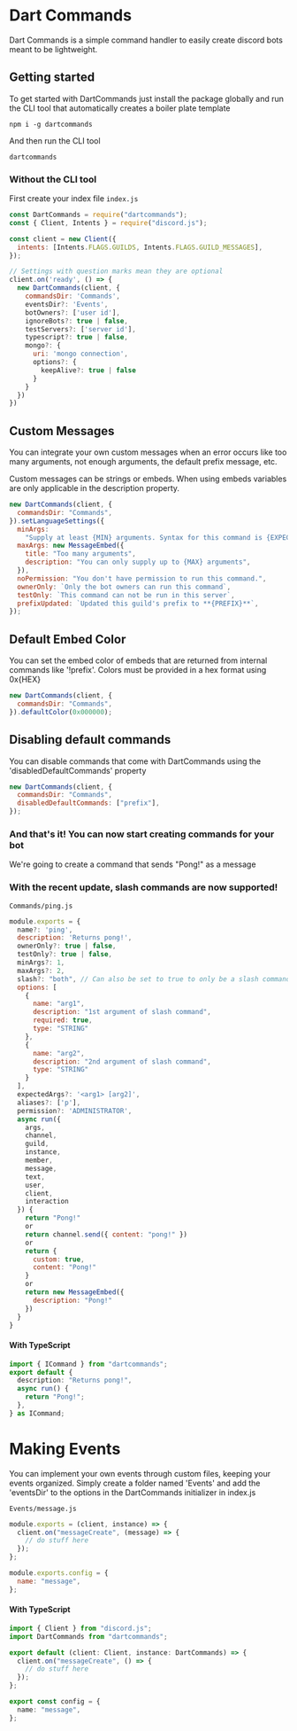 # Dart Commands

Dart Commands is a simple command handler to easily create discord bots meant to be lightweight.

## Getting started

To get started with DartCommands just install the package globally and run the CLI tool that automatically creates a boiler plate template

```
npm i -g dartcommands
```

And then run the CLI tool

```
dartcommands
```

### Without the CLI tool

First create your index file
`index.js`

```js
const DartCommands = require("dartcommands");
const { Client, Intents } = require("discord.js");

const client = new Client({
  intents: [Intents.FLAGS.GUILDS, Intents.FLAGS.GUILD_MESSAGES],
});

// Settings with question marks mean they are optional
client.on('ready', () => {
  new DartCommands(client, {
    commandsDir: 'Commands',
    eventsDir?: 'Events',
    botOwners?: ['user id'],
    ignoreBots?: true | false,
    testServers?: ['server id'],
    typescript?: true | false,
    mongo?: {
      uri: 'mongo connection',
      options?: {
        keepAlive?: true | false
      }
    }
  })
})
```

## Custom Messages

You can integrate your own custom messages when an error occurs like too many arguments, not enough arguments, the default prefix message, etc.

Custom messages can be strings or embeds. When using embeds variables are only applicable in the description property.

```js
new DartCommands(client, {
  commandsDir: "Commands",
}).setLanguageSettings({
  minArgs:
    "Supply at least {MIN} arguments. Syntax for this command is {EXPECTED}", // The 'expectedArgs' options is required in your commands to use the {EXPECTED} variable
  maxArgs: new MessageEmbed({
    title: "Too many arguments",
    description: "You can only supply up to {MAX} arguments",
  }),
  noPermission: "You don't have permission to run this command.",
  ownerOnly: `Only the bot owners can run this command`,
  testOnly: `This command can not be run in this server`,
  prefixUpdated: `Updated this guild's prefix to **{PREFIX}**`,
});
```

## Default Embed Color

You can set the embed color of embeds that are returned from internal commands like '!prefix'. Colors must be provided in a hex format using 0x{HEX}

```js
new DartCommands(client, {
  commandsDir: "Commands",
}).defaultColor(0x000000);
```

## Disabling default commands

You can disable commands that come with DartCommands using the 'disabledDefaultCommands' property

```js
new DartCommands(client, {
  commandsDir: "Commands",
  disabledDefaultCommands: ["prefix"],
});
```

### And that's it! You can now start creating commands for your bot

We're going to create a command that sends "Pong!" as a message

### With the recent update, slash commands are now supported!

`Commands/ping.js`

```js
module.exports = {
  name?: 'ping',
  description: 'Returns pong!',
  ownerOnly?: true | false,
  testOnly?: true | false,
  minArgs?: 1,
  maxArgs?: 2,
  slash?: "both", // Can also be set to true to only be a slash command.
  options: [
    {
      name: "arg1",
      description: "1st argument of slash command",
      required: true,
      type: "STRING"
    },
    {
      name: "arg2",
      description: "2nd argument of slash command",
      type: "STRING"
    }
  ],
  expectedArgs?: '<arg1> [arg2]',
  aliases?: ['p'],
  permission?: 'ADMINISTRATOR',
  async run({
    args,
    channel,
    guild,
    instance,
    member,
    message,
    text,
    user,
    client,
    interaction
  }) {
    return "Pong!"
    or
    return channel.send({ content: "pong!" })
    or
    return {
      custom: true,
      content: "Pong!"
    }
    or
    return new MessageEmbed({
      description: "Pong!"
    })
  }
}
```

#### With TypeScript

```ts
import { ICommand } from "dartcommands";
export default {
  description: "Returns pong!",
  async run() {
    return "Pong!";
  },
} as ICommand;
```

# Making Events

You can implement your own events through custom files, keeping your events organized.
Simply create a folder named 'Events' and add the 'eventsDir' to the options in the DartCommands initializer in index.js

`Events/message.js`

```js
module.exports = (client, instance) => {
  client.on("messageCreate", (message) => {
    // do stuff here
  });
};

module.exports.config = {
  name: "message",
};
```

#### With TypeScript

```ts
import { Client } from "discord.js";
import DartCommands from "dartcommands";

export default (client: Client, instance: DartCommands) => {
  client.on("messageCreate", () => {
    // do stuff here
  });
};

export const config = {
  name: "message",
};
```
